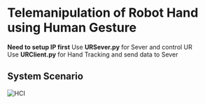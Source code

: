 # Telemanipulation of Robot Hand using Human Gesture
**Need to setup IP first**
Use **URSever.py** for Sever and control UR <br>
Use **URClient.py** for Hand Tracking and send data to Sever


## System Scenario
![HCI](https://user-images.githubusercontent.com/72074422/200872546-035e7495-8b3f-4bb4-9f39-8182e573f793.jpg)

